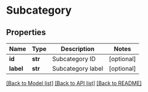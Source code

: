 # Subcategory

## Properties
Name | Type | Description | Notes
------------ | ------------- | ------------- | -------------
**id** | **str** | Subcategory ID | [optional] 
**label** | **str** | Subcategory label | [optional] 

[[Back to Model list]](../README.md#documentation-for-models) [[Back to API list]](../README.md#documentation-for-api-endpoints) [[Back to README]](../README.md)


